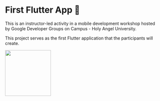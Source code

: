 # First Flutter App 📱

This is an instructor-led activity in a mobile development workshop hosted by Google Developer Groups on Campus - Holy Angel University. 

This project serves as the first Flutter application that the participants will create.

<img width="150" src="https://github.com/user-attachments/assets/be5c3be8-8ce2-4b3c-ba4b-4b879cc88018">
